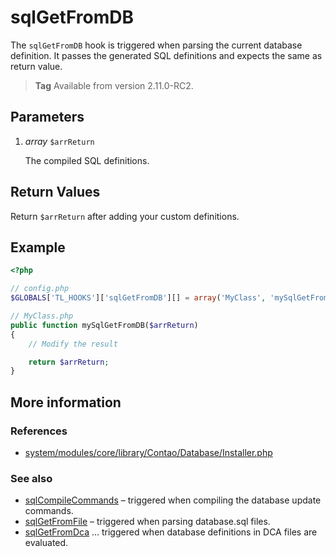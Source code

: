 # sqlGetFromDB

The `sqlGetFromDB` hook is triggered when parsing the current database
definition. It passes the generated SQL definitions and expects the same
as return value.

> **Tag** Available from version 2.11.0-RC2.


## Parameters

1. *array* `$arrReturn`

    The compiled SQL definitions.


## Return Values

Return `$arrReturn` after adding your custom definitions.


## Example

```php
<?php

// config.php
$GLOBALS['TL_HOOKS']['sqlGetFromDB'][] = array('MyClass', 'mySqlGetFromDB');

// MyClass.php
public function mySqlGetFromDB($arrReturn)
{
    // Modify the result

    return $arrReturn;
}
```


## More information


### References

- [system/modules/core/library/Contao/Database/Installer.php](https://github.com/contao/core/blob/3.5.0/system/modules/core/library/Contao/Database/Installer.php#L535-L542)


### See also

- [sqlCompileCommands](sqlCompileCommands.md) – triggered when compiling the database update commands.
- [sqlGetFromFile](sqlGetFromFile.md) – triggered when parsing database.sql files.
- [sqlGetFromDca](sqlGetFromDca.md) … triggered when database definitions in DCA files are evaluated.
